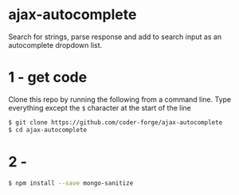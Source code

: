 # ajax-autocomplete
Search for strings, parse response and add to search input as an autocomplete dropdown list.

# 1 - get code

Clone this repo by running the following from a command line. Type everything
except the `$` character at the start of the line
```bash
$ git clone https://github.com/coder-forge/ajax-autocomplete
$ cd ajax-autocomplete
```

# 2 -
```bash
$ npm install --save mongo-sanitize
```

